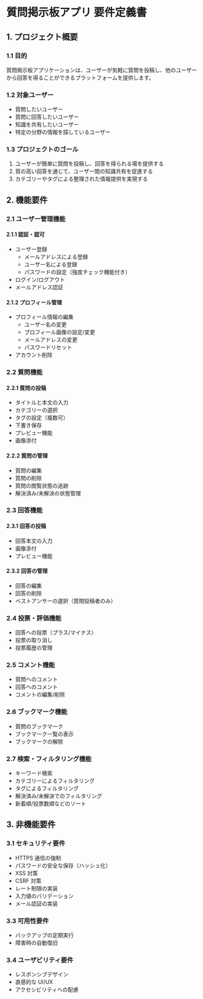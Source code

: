 # 質問掲示板アプリ 要件定義書

## 1. プロジェクト概要

### 1.1 目的

質問掲示板アプリケーションは、ユーザーが気軽に質問を投稿し、他のユーザーから回答を得ることができるプラットフォームを提供します。

### 1.2 対象ユーザー

- 質問したいユーザー
- 質問に回答したいユーザー
- 知識を共有したいユーザー
- 特定の分野の情報を探しているユーザー

### 1.3 プロジェクトのゴール

1. ユーザーが簡単に質問を投稿し、回答を得られる場を提供する
2. 質の高い回答を通じて、ユーザー間の知識共有を促進する
3. カテゴリーやタグによる整理された情報提供を実現する

## 2. 機能要件

### 2.1 ユーザー管理機能

#### 2.1.1 認証・認可

- ユーザー登録
  - メールアドレスによる登録
  - ユーザー名による登録
  - パスワードの設定（強度チェック機能付き）
- ログイン/ログアウト
- メールアドレス認証

#### 2.1.2 プロフィール管理

- プロフィール情報の編集
  - ユーザー名の変更
  - プロフィール画像の設定/変更
  - メールアドレスの変更
  - パスワードリセット
- アカウント削除

### 2.2 質問機能

#### 2.2.1 質問の投稿

- タイトルと本文の入力
- カテゴリーの選択
- タグの設定（複数可）
- 下書き保存
- プレビュー機能
- 画像添付

#### 2.2.2 質問の管理

- 質問の編集
- 質問の削除
- 質問の閲覧状態の追跡
- 解決済み/未解決の状態管理

### 2.3 回答機能

#### 2.3.1 回答の投稿

- 回答本文の入力
- 画像添付
- プレビュー機能

#### 2.3.2 回答の管理

- 回答の編集
- 回答の削除
- ベストアンサーの選択（質問投稿者のみ）

### 2.4 投票・評価機能

- 回答への投票（プラス/マイナス）
- 投票の取り消し
- 投票履歴の管理

### 2.5 コメント機能

- 質問へのコメント
- 回答へのコメント
- コメントの編集/削除

### 2.6 ブックマーク機能

- 質問のブックマーク
- ブックマーク一覧の表示
- ブックマークの解除

### 2.7 検索・フィルタリング機能

- キーワード検索
- カテゴリーによるフィルタリング
- タグによるフィルタリング
- 解決済み/未解決でのフィルタリング
- 新着順/投票数順などのソート

## 3. 非機能要件

### 3.1 セキュリティ要件

- HTTPS 通信の強制
- パスワードの安全な保存（ハッシュ化）
- XSS 対策
- CSRF 対策
- レート制限の実装
- 入力値のバリデーション
- メール認証の実装

### 3.3 可用性要件

- バックアップの定期実行
- 障害時の自動復旧

### 3.4 ユーザビリティ要件

- レスポンシブデザイン
- 直感的な UI/UX
- アクセシビリティへの配慮
